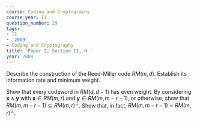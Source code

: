 ```yaml
---
course: Coding and Cryptography
course_year: II
question_number: 29
tags:
- II
- '2009'
- Coding and Cryptography
title: 'Paper 2, Section II, H '
year: 2009
---
```




Describe the construction of the Reed-Miller code $R M(m, d)$. Establish its information rate and minimum weight.

Show that every codeword in $R M(d, d-1)$ has even weight. By considering $\mathbf{x} \wedge \mathbf{y}$ with $\mathbf{x} \in R M(m, r)$ and $\mathbf{y} \in R M(m, m-r-1)$, or otherwise, show that $R M(m, m-r-1) \subseteq R M(m, r)^{\perp}$. Show that, in fact, $R M(m, m-r-1)=R M(m, r)^{\perp} .$